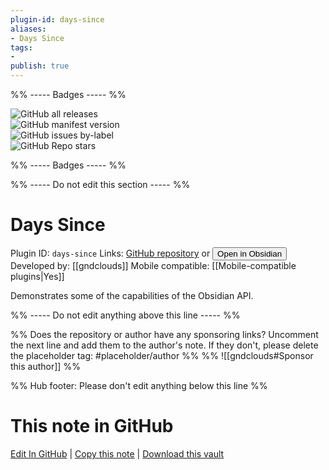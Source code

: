 ```yaml
---
plugin-id: days-since
aliases:
- Days Since
tags: 
- 
publish: true
---
```


%% ----- Badges ----- %%

![GitHub all releases](https://img.shields.io/github/downloads/gndclouds/days-since-obsidian/total?color=573E7A&logo=github&style=for-the-badge)   
![GitHub manifest version](https://img.shields.io/github/manifest-json/v/gndclouds/days-since-obsidian?color=573E7A&logo=github&style=for-the-badge)   
![GitHub issues by-label](https://img.shields.io/github/issues/gndclouds/days-since-obsidian/help%20wanted?color=573E7A&logo=github&style=for-the-badge)   
![GitHub Repo stars](https://img.shields.io/github/stars/gndclouds/days-since-obsidian?color=573E7A&logo=github&style=for-the-badge)

%% ----- Badges ----- %%

%% ----- Do not edit this section ----- %%

# Days Since

Plugin ID: `days-since`
Links: [GitHub repository](https://github.com/gndclouds/days-since-obsidian) or [<button id=HH>Open in Obsidian</button>](obsidian://show-plugin?id=days-since)
Developed by: [[gndclouds]]
Mobile compatible: [[Mobile-compatible plugins|Yes]]

Demonstrates some of the capabilities of the Obsidian API.

%% ----- Do not edit anything above this line ----- %% 

%% Does the repository or author have any sponsoring links? Uncomment the next line and add them to the author's note. If they don't, please delete the placeholder tag: #placeholder/author %%
%% ![[gndclouds#Sponsor this author]] %%

%% Hub footer: Please don't edit anything below this line %%

# This note in GitHub

<span class="git-footer">[Edit In GitHub](https://github.dev/obsidian-community/obsidian-hub/blob/main/02%20-%20Community%20Expansions/02.05%20All%20Community%20Expansions/Plugins/days-since.md "git-hub-edit-note") | [Copy this note](https://raw.githubusercontent.com/obsidian-community/obsidian-hub/main/02%20-%20Community%20Expansions/02.05%20All%20Community%20Expansions/Plugins/days-since.md "git-hub-copy-note") | [Download this vault](https://github.com/obsidian-community/obsidian-hub/archive/refs/heads/main.zip "git-hub-download-vault") </span>
